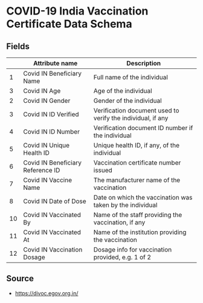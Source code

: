# COVID-19 India Vaccination Certificate Data Schema

## Fields

|    | Attribute name                    | Description                                                 |
|----|-----------------------------------|-------------------------------------------------------------|
| 1  | Covid IN Beneficiary Name         | Full name of the individual                                 |
| 3  | Covid IN Age                      | Age of the individual                                       |
| 2  | Covid IN Gender                   | Gender of the individual                                    |
| 3  | Covid IN ID Verified              | Verification document used to verify the individual, if any |
| 4  | Covid IN ID Number                | Verification document ID number if the individual           |
| 5  | Covid IN Unique Health ID         | Unique health ID, if any, of the individual                 |
| 6  | Covid IN Beneficiary Reference ID | Vaccination certificate number issued                       |
| 7  | Covid IN Vaccine Name             | The manufacturer name of the vaccination                    |
| 8  | Covid IN Date of Dose             | Date on which the vaccination was taken by the individual   |
| 10 | Covid IN Vaccinated By            | Name of the staff providing the vaccination, if any         |
| 11 | Covid IN Vaccinated At            | Name of the institution providing the vaccination           |
| 12 | Covid IN Vaccination Dosage       | Dosage info for vaccination provided, e.g. 1 of 2           |

## Source

* https://divoc.egov.org.in/